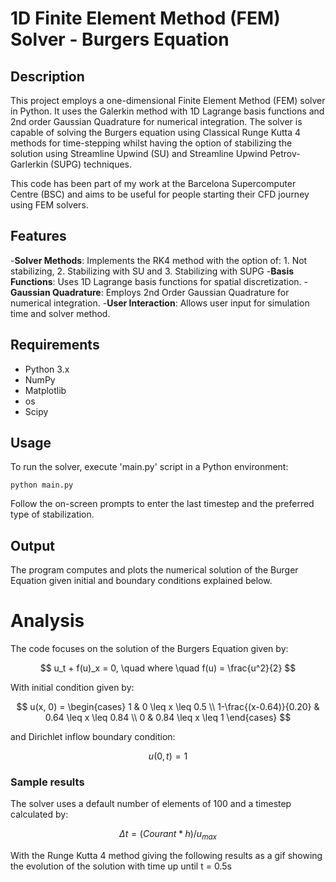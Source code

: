 # 1D Finite Element Method (FEM) Solver - Burgers Equation

## Description
This project employs a one-dimensional Finite Element Method (FEM) solver in Python. It uses the Galerkin method with 1D Lagrange basis functions and 2nd order Gaussian Quadrature for numerical integration. The solver is capable of solving the Burgers equation using Classical Runge Kutta 4 methods for time-stepping whilst having the option of stabilizing the solution using Streamline Upwind (SU) and Streamline Upwind Petrov-Garlerkin (SUPG) techniques.

This code has been part of my work at the Barcelona Supercomputer Centre (BSC) and aims to be useful for people starting their CFD journey using FEM solvers.

## Features
-**Solver Methods**: Implements the RK4 method with the option of: 1. Not stabilizing, 2. Stabilizing with SU and 3. Stabilizing with SUPG
-**Basis Functions**: Uses 1D Lagrange basis functions for spatial discretization.
-**Gaussian Quadrature**: Employs 2nd Order Gaussian Quadrature for numerical integration.
-**User Interaction**: Allows user input for simulation time and solver method.

## Requirements
- Python 3.x
- NumPy
- Matplotlib
- os
- Scipy

## Usage
To run the solver, execute 'main.py' script in a Python environment:

```
python main.py
```

Follow the on-screen prompts to enter the last timestep and the preferred type of stabilization.

## Output
The program computes and plots the numerical solution of the Burger Equation given initial and boundary conditions explained below.

# Analysis

The code focuses on the solution of the Burgers Equation given by:

$$
u_t + f(u)_x = 0, \quad where \quad f(u) = \frac{u^2}{2}
$$

With initial condition given by:

$$
u(x, 0) = \begin{cases}
    1 &  0 \leq x \leq 0.5 \\
    1-\frac{(x-0.64)}{0.20} & 0.64 \leq x \leq 0.84 \\
    0 &  0.84 \leq x \leq 1
\end{cases}
$$

and Dirichlet inflow boundary condition:

$$
u(0, t) = 1
$$

### Sample results
The solver uses a default number of elements of 100 and a timestep calculated by: 

$$
\Delta t = (Courant * h) / u_{max}
$$

With the Runge Kutta 4 method giving the following results as a gif showing the evolution of the solution with time up until t = 0.5s

